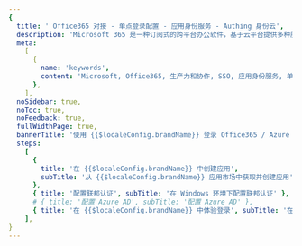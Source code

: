 ```yaml
---
{
  title: ' Office365 对接 - 单点登录配置 - 应用身份服务 - Authing 身份云',
  description: 'Microsoft 365 是一种订阅式的跨平台办公软件，基于云平台提供多种服务，通过将 Word，PowerPoint，Excel 和 Outlook，OneNote 等应用与 OneDrive, SharePoint, Microsoft Teams 等强大的云服务相结合，让任何人使用任何设备随时随地创建和共享内容。',
  meta:
    [
      {
        name: 'keywords',
        content: 'Microsoft, Office365, 生产力和协作, SSO, 应用身份服务, 单点登录配置, Authing身份云',
      },
    ],
  noSidebar: true,
  noToc: true,
  noFeedback: true,
  fullWidthPage: true,
  bannerTitle: '使用 {{$localeConfig.brandName}} 登录 Office365 / Azure 云',
  steps:
    [
      {
        title: '在 {{$localeConfig.brandName}} 中创建应用',
        subTitle: '从 {{$localeConfig.brandName}} 应用市场中获取并创建应用',
      },
      { title: '配置联邦认证', subTitle: '在 Windows 环境下配置联邦认证' },
      # { title: '配置 Azure AD', subTitle: '配置 Azure AD' },
      { title: '在 {{$localeConfig.brandName}} 中体验登录', subTitle: '在 {{$localeConfig.brandName}} 中登录 Office365' },
    ],
}
---
```


<IntegrationDetail/>
